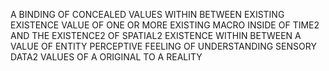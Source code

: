 A BINDING OF CONCEALED VALUES WITHIN BETWEEN EXISTING EXISTENCE VALUE OF ONE OR MORE EXISTING MACRO INSIDE OF TIME2 AND THE EXISTENCE2 OF SPATIAL2 EXISTENCE WITHIN BETWEEN A VALUE OF ENTITY PERCEPTIVE FEELING OF UNDERSTANDING SENSORY DATA2 VALUES OF A ORIGINAL TO A REALITY
